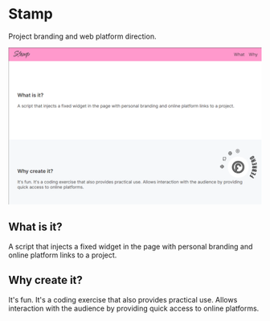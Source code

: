 # Stamp

Project branding and web platform direction.

![Stamp](./assets/images/stamp.png)

## What is it?

A script that injects a fixed widget in the page with personal branding and online platform links to a project.

## Why create it?

It's fun. It's a coding exercise that also provides practical use. Allows interaction with the audience by providing quick access to online platforms.
